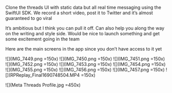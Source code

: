 Clone the threads UI with static data but all real time messaging using the SwiftUI SDK.
We record a short video, post it to Twitter and it’s almost guaranteed to go viral

It’s ambitious but I think you can pull it off. Can also help you along the way on the writing and style side. Would be nice to launch something and get some excitement going in the team

Here are the main screens in the app since you don’t have access to it yet

![](IMG_7449.png =150x) ![](IMG_7450.png =150x) ![](IMG_7451.png =150x) ![](IMG_7452.png =150x) ![](IMG_7453.png =150x) ![](IMG_7454.png =150x) ![](IMG_7455.png =150x) ![](IMG_7456.png =150x) ![](IMG_7457.png =150x) ![](RPReplay_Final1690748504.MP4 =150x)

![](Meta Threads Profile.jpg =450x)
